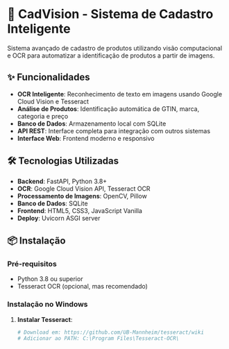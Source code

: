 # 🚀 CadVision - Sistema de Cadastro Inteligente

Sistema avançado de cadastro de produtos utilizando visão computacional e OCR para automatizar a identificação de produtos a partir de imagens.

## ✨ Funcionalidades

- **OCR Inteligente**: Reconhecimento de texto em imagens usando Google Cloud Vision e Tesseract
- **Análise de Produtos**: Identificação automática de GTIN, marca, categoria e preço
- **Banco de Dados**: Armazenamento local com SQLite
- **API REST**: Interface completa para integração com outros sistemas
- **Interface Web**: Frontend moderno e responsivo

## 🛠️ Tecnologias Utilizadas

- **Backend**: FastAPI, Python 3.8+
- **OCR**: Google Cloud Vision API, Tesseract OCR
- **Processamento de Imagens**: OpenCV, Pillow
- **Banco de Dados**: SQLite
- **Frontend**: HTML5, CSS3, JavaScript Vanilla
- **Deploy**: Uvicorn ASGI server

## 📦 Instalação

### Pré-requisitos

- Python 3.8 ou superior
- Tesseract OCR (opcional, mas recomendado)

### Instalação no Windows

1. **Instalar Tesseract**:
   ```bash
   # Download em: https://github.com/UB-Mannheim/tesseract/wiki
   # Adicionar ao PATH: C:\Program Files\Tesseract-OCR\